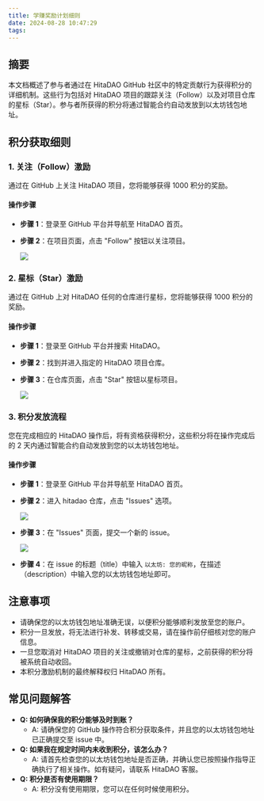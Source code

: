 ```yaml
---
title: 学赚奖励计划细则
date: 2024-08-28 10:47:29
tags:
---
```


## 摘要

本文档概述了参与者通过在 HitaDAO GitHub 社区中的特定贡献行为获得积分的详细机制。这些行为包括对 HitaDAO 项目的跟踪关注（Follow）以及对项目仓库的星标（Star）。参与者所获得的积分将通过智能合约自动发放到以太坊钱包地址。

## 积分获取细则

### 1. 关注（Follow）激励

通过在 GitHub 上关注 HitaDAO 项目，您将能够获得 1000 积分的奖励。

#### 操作步骤

- **步骤 1**：登录至 GitHub 平台并导航至 HitaDAO 首页。

- **步骤 2**：在项目页面，点击 "Follow" 按钮以关注项目。

  ![](follow-arrow.png)

### 2. 星标（Star）激励

通过在 GitHub 上对 HitaDAO 任何的仓库进行星标，您将能够获得 1000  积分的奖励。

#### 操作步骤

- **步骤 1**：登录至 GitHub 平台并搜索 HitaDAO。

- **步骤 2**：找到并进入指定的 HitaDAO 项目仓库。

- **步骤 3**：在仓库页面，点击 "Star" 按钮以星标项目。

  ![](star-arrow.png)

### 3. 积分发放流程

您在完成相应的 HitaDAO 操作后，将有资格获得积分，这些积分将在操作完成后的 2 天内通过智能合约自动发放到您的以太坊钱包地址。

#### 操作步骤

- **步骤 1**：登录至 GitHub 平台并导航至 HitaDAO 首页。

- **步骤 2**：进入 hitadao 仓库，点击 "Issues" 选项。

  ![](issues-arrow.png)

- **步骤 3**：在 "Issues" 页面，提交一个新的 issue。

  ![](issue-arrow.png)

- **步骤 4**：在 issue 的标题（title）中输入 `以太坊: 您的昵称`，在描述（description）中输入您的以太坊钱包地址即可。


## 注意事项

- 请确保您的以太坊钱包地址准确无误，以便积分能够顺利发放至您的账户。
- 积分一旦发放，将无法进行补发、转移或交易，请在操作前仔细核对您的账户信息。
- 一旦您取消对 HitaDAO 项目的关注或撤销对仓库的星标，之前获得的积分将被系统自动收回。
- 本积分激励机制的最终解释权归 HitaDAO 所有。

## 常见问题解答

- **Q: 如何确保我的积分能够及时到账？**
  - A: 请确保您的 GitHub 操作符合积分获取条件，并且您的以太坊钱包地址已正确提交至 issue 中。
- **Q: 如果我在规定时间内未收到积分，该怎么办？**
  - A: 请首先检查您的以太坊钱包地址是否正确，并确认您已按照操作指导正确执行了相关操作。如有疑问，请联系 HitaDAO 客服。
- **Q: 积分是否有使用期限？**
  - A: 积分没有使用期限，您可以在任何时候使用积分。

